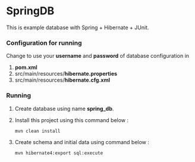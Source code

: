 SpringDB
========
This is example database with Spring + Hibernate + JUnit.

### Configuration for running ###
Change to use your **username** and **password** of database configuration in
 1. **pom.xml**
 2. src/main/resources/**hibernate.properties**
 3. src/main/resources/**hibernate.cfg.xml**

### Running ###
1. Create database using name **spring_db**.
2. Install this project using this command below :
 	
	~~~
	mvn clean install
	~~~
	
3. Create schema and initial data using command below :

	~~~
	mvn hibernate4:export sql:execute
	~~~